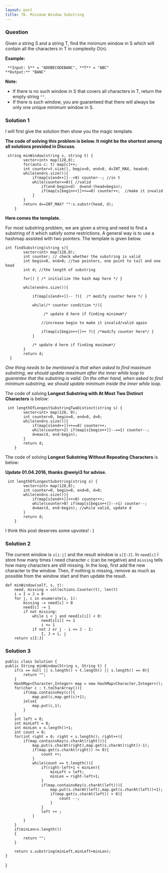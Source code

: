 ```yaml
---
layout: post
title: 76. Minimum Window Substring
---
```

### Question
Given a string S and a string T, find the minimum window in S which will
contain all the characters in T in complexity O(n).

 **Example:**

    
    
     **Input: S** = "ADOBECODEBANC", **T** = "ABC"
    **Output:** "BANC"
    

**Note:**

  * If there is no such window in S that covers all characters in T, return the empty string `""`.
  * If there is such window, you are guaranteed that there will always be only one unique minimum window in S.

### Solution 1
I will first give the solution then show you the magic template.

 **The code of solving this problem is below. It might be the shortest among
all solutions provided in Discuss**.

    
    
     string minWindow(string s, string t) {
            vector<int> map(128,0);
            for(auto c: t) map[c]++;
            int counter=t.size(), begin=0, end=0, d=INT_MAX, head=0;
            while(end<s.size()){
                if(map[s[end++]]-->0) counter--; //in t
                while(counter==0){ //valid
                    if(end-begin<d)  d=end-(head=begin);
                    if(map[s[begin++]]++==0) counter++;  //make it invalid
                }  
            }
            return d==INT_MAX? "":s.substr(head, d);
        }
    

**Here comes the template.**

For most substring problem, we are given a string and need to find a substring
of it which satisfy some restrictions. A general way is to use a hashmap
assisted with two pointers. The template is given below.

    
    
    int findSubstring(string s){
            vector<int> map(128,0);
            int counter; // check whether the substring is valid
            int begin=0, end=0; //two pointers, one point to tail and one  head
            int d; //the length of substring
    
            for() { /* initialize the hash map here */ }
    
            while(end<s.size()){
    
                if(map[s[end++]]-- ?){  /* modify counter here */ }
    
                while(/* counter condition */){ 
                     
                     /* update d here if finding minimum*/
    
                    //increase begin to make it invalid/valid again
                    
                    if(map[s[begin++]]++ ?){ /*modify counter here*/ }
                }  
    
                /* update d here if finding maximum*/
            }
            return d;
      }
    

_One thing needs to be mentioned is that when asked to find maximum substring,
we should update maximum after the inner while loop to guarantee that the
substring is valid. On the other hand, when asked to find minimum substring,
we should update minimum inside the inner while loop._

The code of solving **Longest Substring with At Most Two Distinct Characters**
is below:

    
    
     int lengthOfLongestSubstringTwoDistinct(string s) {
            vector<int> map(128, 0);
            int counter=0, begin=0, end=0, d=0; 
            while(end<s.size()){
                if(map[s[end++]]++==0) counter++;
                while(counter>2) if(map[s[begin++]]--==1) counter--;
                d=max(d, end-begin);
            }
            return d;
        }
    

The code of solving **Longest Substring Without Repeating Characters** is
below:

**Update 01.04.2016, thanks @weiyi3 for advise.**

    
    
     int lengthOfLongestSubstring(string s) {
            vector<int> map(128,0);
            int counter=0, begin=0, end=0, d=0; 
            while(end<s.size()){
                if(map[s[end++]]++>0) counter++; 
                while(counter>0) if(map[s[begin++]]-->1) counter--;
                d=max(d, end-begin); //while valid, update d
            }
            return d;
        }
    

I think this post deserves some upvotes! : )


### Solution 2
The current window is `s[i:j]` and the result window is `s[I:J]`. In `need[c]`
I store how many times I need character `c` (can be negative) and `missing`
tells how many characters are still missing. In the loop, first add the new
character to the window. Then, if nothing is missing, remove as much as
possible from the window start and then update the result.

    
    
    def minWindow(self, s, t):
        need, missing = collections.Counter(t), len(t)
        i = I = J = 0
        for j, c in enumerate(s, 1):
            missing -= need[c] > 0
            need[c] -= 1
            if not missing:
                while i < j and need[s[i]] < 0:
                    need[s[i]] += 1
                    i += 1
                if not J or j - i <= J - I:
                    I, J = i, j
        return s[I:J]


### Solution 3
    
    
    public class Solution {
    public String minWindow(String s, String t) {
        if(s == null || s.length() < t.length() || s.length() == 0){
            return "";
        }
        HashMap<Character,Integer> map = new HashMap<Character,Integer>();
        for(char c : t.toCharArray()){
            if(map.containsKey(c)){
                map.put(c,map.get(c)+1);
            }else{
                map.put(c,1);
            }
        }
        int left = 0;
        int minLeft = 0;
        int minLen = s.length()+1;
        int count = 0;
        for(int right = 0; right < s.length(); right++){
            if(map.containsKey(s.charAt(right))){
                map.put(s.charAt(right),map.get(s.charAt(right))-1);
                if(map.get(s.charAt(right)) >= 0){
                    count ++;
                }
                while(count == t.length()){
                    if(right-left+1 < minLen){
                        minLeft = left;
                        minLen = right-left+1;
                    }
                    if(map.containsKey(s.charAt(left))){
                        map.put(s.charAt(left),map.get(s.charAt(left))+1);
                        if(map.get(s.charAt(left)) > 0){
                            count --;
                        }
                    }
                    left ++ ;
                }
            }
        }
        if(minLen>s.length())  
        {  
            return "";  
        }  
        
        return s.substring(minLeft,minLeft+minLen);
    }
    

}



